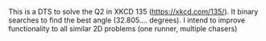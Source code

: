 This is a DTS to solve the Q2 in XKCD 135 (https://xkcd.com/135/).
It binary searches to find the best angle (32.805.... degrees).
I intend to improve functionality to all similar 2D problems (one runner, multiple chasers)
